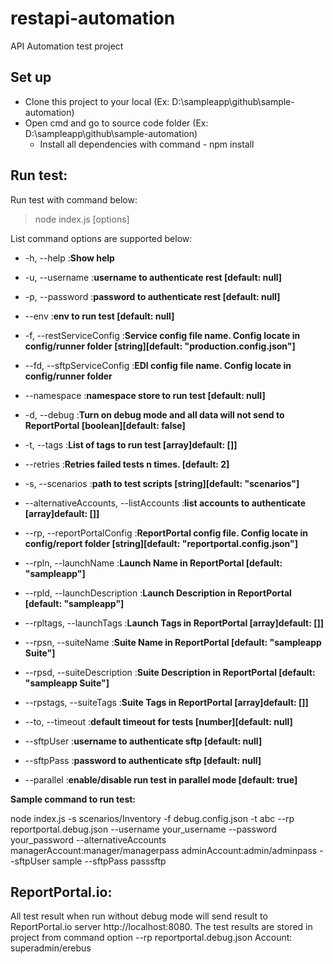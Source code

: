 # restapi-automation

API Automation test project

## Set up

- Clone this project to your local (Ex:
  D:\sampleapp\github\sample-automation)
- Open cmd and go to source code folder (Ex:  
  D:\sampleapp\github\sample-automation)
  - Install all dependencies with command - npm install

## Run test:

Run test with command below:

> node index.js [options]

List command options are supported below:

- -h, --help :**Show help**

- -u, --username :**username to authenticate rest [default: null]**

- -p, --password :**password to authenticate rest [default: null]**

- --env :**env to run test [default: null]**

- -f, --restServiceConfig :**Service config file name. Config locate in config/runner folder [string][default: "production.config.json"]**

- --fd, --sftpServiceConfig :**EDI config file name. Config locate in config/runner folder**

- --namespace :**namespace store to run test [default: null]**

- -d, --debug :**Turn on debug mode and all data will not send to ReportPortal [boolean][default: false]**

- -t, --tags :**List of tags to run test [array]default: []]**

- --retries :**Retries failed tests n times. [default: 2]**

- -s, --scenarios :**path to test scripts [string][default: "scenarios"]**

- --alternativeAccounts, --listAccounts :**list accounts to authenticate [array]default: []]**

- --rp, --reportPortalConfig :**ReportPortal config file. Config locate in config/report folder [string][default: "reportportal.config.json"]**

- --rpln, --launchName :**Launch Name in ReportPortal [default: "sampleapp"]**

- --rpld, --launchDescription :**Launch Description in ReportPortal [default: "sampleapp"]**

- --rpltags, --launchTags :**Launch Tags in ReportPortal [array]default: []]**

- --rpsn, --suiteName :**Suite Name in ReportPortal [default: "sampleapp Suite"]**

- --rpsd, --suiteDescription :**Suite Description in ReportPortal [default: "sampleapp Suite"]**

- --rpstags, --suiteTags :**Suite Tags in ReportPortal [array]default: []]**

- --to, --timeout :**default timeout for tests [number][default: null]**

- --sftpUser :**username to authenticate sftp [default: null]**

- --sftpPass :**password to authenticate sftp [default: null]**

- --parallel :**enable/disable run test in parallel mode [default: true]**

**Sample command to run test:**

node index.js -s scenarios/Inventory -f debug.config.json -t abc --rp reportportal.debug.json --username your_username --password your_password --alternativeAccounts managerAccount:manager/managerpass adminAccount:admin/adminpass --sftpUser sample --sftpPass passsftp

## ReportPortal.io:

All test result when run without debug mode will send result to ReportPortal.io server http://localhost:8080. The test results are stored in project from command option --rp reportportal.debug.json
Account: superadmin/erebus
